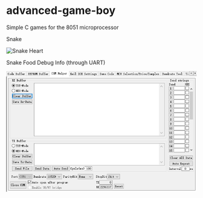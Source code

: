 # advanced-game-boy
Simple C games for the 8051 microprocessor

Snake

![Snake Heart](/img/snake_heart_2.gif)

Snake Food Debug Info (through UART)

![Debug](/img/debug.gif)
